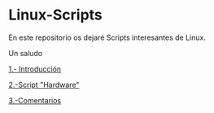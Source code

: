 # Linux-Scripts
<p>En este repositorio os dejaré Scripts interesantes de Linux.</p>
<p>Un saludo</p>

<p><a href="https://github.com/juanglez01/Linux-Scripts/blob/36864f0fa6ee2d951f0ce624a5b943b322a3cb42/Introduccion.md">1.- Introducción</p>
<p><a href="https://github.com/juanglez01/Linux-Scripts/blob/460f823e6a5141a99d589cd8a2b3452945cfa64d/Hardware">2.-Script "Hardware"</p>
  <p><a href="">     3.-Comentarios  </p>
